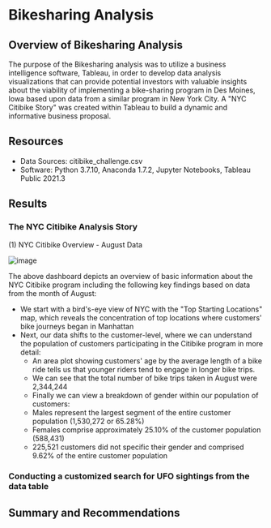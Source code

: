 # Bikesharing Analysis

## Overview of Bikesharing Analysis
The purpose of the Bikesharing analysis was to utilize a business intelligence software, Tableau, in order to develop data analysis visualizations that can provide potential investors with valuable insights about the viability of implementing a bike-sharing program in Des Moines, Iowa based upon data from a similar program in New York City. A "NYC Citibike Story" was created within Tableau to build a dynamic and informative business proposal.  

## Resources
- Data Sources: citibike_challenge.csv
- Software: Python 3.7.10, Anaconda 1.7.2, Jupyter Notebooks, Tableau Public 2021.3

## Results

### The NYC Citibike Analysis Story

(1) NYC Citibike Overview - August Data 

![image](https://user-images.githubusercontent.com/85533099/142350089-f044d21c-c6d5-4c24-b261-94005c70a195.png)

The above dashboard depicts an overview of basic information about the NYC Citibike program including the following key findings based on data from the month of August:

  - We start with a bird's-eye view of NYC with the "Top Starting Locations" map, which reveals the concentration of top locations where customers' bike journeys began in Manhattan
  - Next, our data shifts to the customer-level, where we can understand the population of customers participating in the Citibike program in more detail:
    -  An area plot showing customers' age by the average length of a bike ride tells us that younger riders tend to engage in longer bike trips.
    -  We can see that the total number of bike trips taken in August were 2,344,244
    -  Finally we can view a breakdown of gender within our population of customers:
      - Males represent the largest segment of the entire customer population (1,530,272  or 65.28%)
      - Females comprise approximately 25.10% of the customer population (588,431)   
      - 225,521 customers did not specific their gender and comprised 9.62% of the entire customer population

### Conducting a customized search for UFO sightings from the data table 

## Summary and Recommendations

